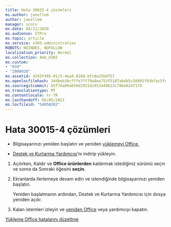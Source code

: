 ```yaml
---
title: Hata 30015-4 çözümleri
ms.author: janellem
author: janellem
manager: scotv
ms.date: 04/21/2020
ms.audience: ITPro
ms.topic: article
ms.service: o365-administration
ROBOTS: NOINDEX, NOFOLLOW
localization_priority: Normal
ms.collection: Adm_O365
ms.custom:
- "834"
- "2000020"
ms.assetid: 4293f495-01c5-4ea4-8268-bfc0a25bdf57
ms.openlocfilehash: 34dbeb3bcfffe7ff79a8ee753f5187abdb5c58891f93bfac5fd8acb794f4f5da
ms.sourcegitcommit: b5f7da89a650d2915dc652449623c78be6247175
ms.translationtype: MT
ms.contentlocale: tr-TR
ms.lasthandoff: 08/05/2021
ms.locfileid: "54050282"
---
```

# <a name="solutions-for-error-30015-4"></a>Hata 30015-4 çözümleri

- Bilgisayarınızı yeniden başlatın ve yeniden [yüklemeyi Office.](https://portal.office.com/OLS/MySoftware.aspx)

- [Destek ve Kurtarma Yardımcısı](https://aka.ms/SARA-OfficeUninstall-Alchemy)’nı indirip yükleyin.

1. Açılırken, Kaldır ve **Office ürünlerden** kaldırmak istediğiniz sürümü seçin ve sonra da Sonraki öğesini **seçin.**

2. Ekranlarda ilerlemeye devam edin ve istendiğinde bilgisayarınızı yeniden başlatın.

    Yeniden başlatmanın ardından, Destek ve Kurtarma Yardımcısı için dosya yeniden açılır.

3. Kalan istemleri izleyin ve [yeniden Office](https://portal.office.com/OLS/MySoftware.aspx) veya yardımcıyı kapatın.

[Yükleme Office hatalarını düzeltme](https://support.office.com/article/d5df89a9-0507-4b4c-92f9-22f457e630aa?=wt.mc_id=Alchm_DldInstAct)
  